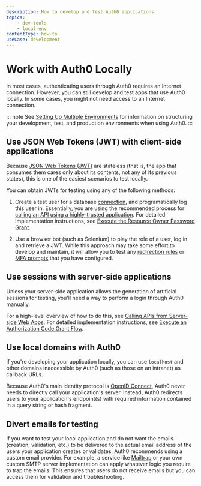 ```yaml
---
description: How to develop and test Auth0 applications.
topics:
    - dev-tools
    - local-env
contentType: how-to
useCase: development
---
```

# Work with Auth0 Locally

 In most cases, authenticating users through Auth0 requires an Internet connection. However, you can still develop and test apps that use Auth0 locally. In some cases, you might not need access to an Internet connection.

::: note
See [Setting Up Multiple Environments](/dev-lifecycle/setting-up-env) for information on structuring your development, test, and production environments when using Auth0.
:::

## Use JSON Web Tokens (JWT) with client-side applications

Because [JSON Web Tokens (JWT)](/jwt) are stateless (that is, the app that consumes them cares only about its contents, not any of its previous states), this is one of the easiest scenarios to test locally.

You can obtain JWTs for testing using any of the following methods:

1. Create a test user for a database [connection](/identityproviders), and programatically log this user in. Essentially, you are using the recommended process for [calling an API using a highly-trusted application](/api-auth/grant/password). For detailed implementation instructions, see [Execute the Resource Owner Password Grant](/api-auth/tutorials/password-grant).

2. Use a browser bot (such as Selenium) to play the role of a user, log in and retrieve a JWT. While this approach may take some effort to develop and maintain, it will allow you to test any [redirection rules](/rules/redirect) or [MFA prompts](/multifactor-authentication) that you have configured.

## Use sessions with server-side applications

Unless your server-side application allows the generation of artificial sessions for testing, you'll need a way to perform a login through Auth0 manually.

For a high-level overview of how to do this, see [Calling APIs from Server-side Web Apps](/api-auth/grant/authorization-code). For detailed implementation instructions, see [Execute an Authorization Code Grant Flow](/api-auth/tutorials/authorization-code-grant).

## Use local domains with Auth0

If you're developing your application locally, you can use `localhost` and other domains inaccessible by Auth0 (such as those on an intranet) as callback URLs.

Because Auth0's main identity protocol is [OpenID Connect](/protocols), Auth0 never needs to directly call your application's server. Instead, Auth0 redirects users to your application's endpoint(s) with required information contained in a query string or hash fragment.

## Divert emails for testing

If you want to test your local application and do not want the emails (creation, validation, etc.) to be delivered to the actual email address of the users your application creates or validates, Auth0 recommends using a custom email provider. For example, a service like [Mailtrap](https://mailtrap.io/signin) or your own custom SMTP server implementation can apply whatever logic you require to trap the emails. This ensures that users do not receive emails but you can access them for validation and troubleshooting. 
